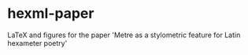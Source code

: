 # hexml-paper

LaTeX and figures for the paper 'Metre as a stylometric feature for Latin hexameter poetry'
